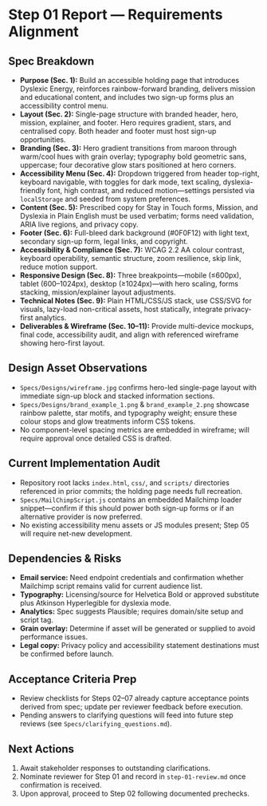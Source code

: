 # Step 01 Report — Requirements Alignment

## Spec Breakdown
- **Purpose (Sec. 1):** Build an accessible holding page that introduces Dyslexic Energy, reinforces rainbow-forward branding, delivers mission and educational content, and includes two sign-up forms plus an accessibility control menu.
- **Layout (Sec. 2):** Single-page structure with branded header, hero, mission, explainer, and footer. Hero requires gradient, stars, and centralised copy. Both header and footer must host sign-up opportunities.
- **Branding (Sec. 3):** Hero gradient transitions from maroon through warm/cool hues with grain overlay; typography bold geometric sans, uppercase; four decorative glow stars positioned at hero corners.
- **Accessibility Menu (Sec. 4):** Dropdown triggered from header top-right, keyboard navigable, with toggles for dark mode, text scaling, dyslexia-friendly font, high contrast, and reduced motion—settings persisted via `localStorage` and seeded from system preferences.
- **Content (Sec. 5):** Prescribed copy for Stay in Touch forms, Mission, and Dyslexia in Plain English must be used verbatim; forms need validation, ARIA live regions, and privacy copy.
- **Footer (Sec. 6):** Full-bleed dark background (#0F0F12) with light text, secondary sign-up form, legal links, and copyright.
- **Accessibility & Compliance (Sec. 7):** WCAG 2.2 AA colour contrast, keyboard operability, semantic structure, zoom resilience, skip link, reduce motion support.
- **Responsive Design (Sec. 8):** Three breakpoints—mobile (≤600px), tablet (600–1024px), desktop (≥1024px)—with hero scaling, forms stacking, mission/explainer layout adjustments.
- **Technical Notes (Sec. 9):** Plain HTML/CSS/JS stack, use CSS/SVG for visuals, lazy-load non-critical assets, host statically, integrate privacy-first analytics.
- **Deliverables & Wireframe (Sec. 10–11):** Provide multi-device mockups, final code, accessibility audit, and align with referenced wireframe showing hero-first layout.

## Design Asset Observations
- `Specs/Designs/wireframe.jpg` confirms hero-led single-page layout with immediate sign-up block and stacked information sections.
- `Specs/Designs/brand_example_1.png` & `brand_example_2.png` showcase rainbow palette, star motifs, and typography weight; ensure these colour stops and glow treatments inform CSS tokens.
- No component-level spacing metrics are embedded in wireframe; will require approval once detailed CSS is drafted.

## Current Implementation Audit
- Repository root lacks `index.html`, `css/`, and `scripts/` directories referenced in prior commits; the holding page needs full recreation.
- `Specs/MailChimpScript.js` contains an embedded Mailchimp loader snippet—confirm if this should power both sign-up forms or if an alternative provider is now preferred.
- No existing accessibility menu assets or JS modules present; Step 05 will require net-new development.

## Dependencies & Risks
- **Email service:** Need endpoint credentials and confirmation whether Mailchimp script remains valid for current audience list.
- **Typography:** Licensing/source for Helvetica Bold or approved substitute plus Atkinson Hyperlegible for dyslexia mode.
- **Analytics:** Spec suggests Plausible; requires domain/site setup and script tag.
- **Grain overlay:** Determine if asset will be generated or supplied to avoid performance issues.
- **Legal copy:** Privacy policy and accessibility statement destinations must be confirmed before launch.

## Acceptance Criteria Prep
- Review checklists for Steps 02–07 already capture acceptance points derived from spec; update per reviewer feedback before execution.
- Pending answers to clarifying questions will feed into future step reviews (see `Specs/clarifying_questions.md`).

## Next Actions
1. Await stakeholder responses to outstanding clarifications.
2. Nominate reviewer for Step 01 and record in `step-01-review.md` once confirmation is received.
3. Upon approval, proceed to Step 02 following documented prechecks.
